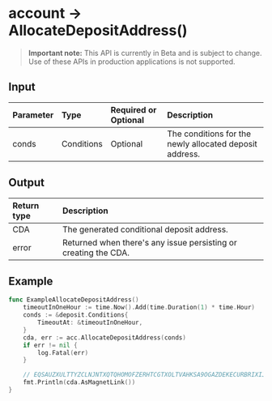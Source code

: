 # account -> AllocateDepositAddress()

> **Important note:** This API is currently in Beta and is subject to change. Use of these APIs in production applications is not supported.


## Input

| Parameter       | Type | Required or Optional | Description |
|:---------------|:--------|:--------| :--------|
| conds | Conditions | Optional | The conditions for the newly allocated deposit address.  |




## Output

| Return type     | Description |
|:---------------|:--------|
| CDA | The generated conditional deposit address. |
| error | Returned when there's any issue persisting or creating the CDA. |




## Example

```go
func ExampleAllocateDepositAddress() 
	timeoutInOneHour := time.Now().Add(time.Duration(1) * time.Hour)
	conds := &deposit.Conditions{
		TimeoutAt: &timeoutInOneHour,
	}
	cda, err := acc.AllocateDepositAddress(conds)
	if err != nil {
		log.Fatal(err)
	}

	// EQSAUZXULTTYZCLNJNTXQTQHOMOFZERHTCGTXOLTVAHKSA9OGAZDEKECURBRIXIJWNPFCQIOVFVVXJVD9DGCJRJTHZ
	fmt.Println(cda.AsMagnetLink())
}

```
